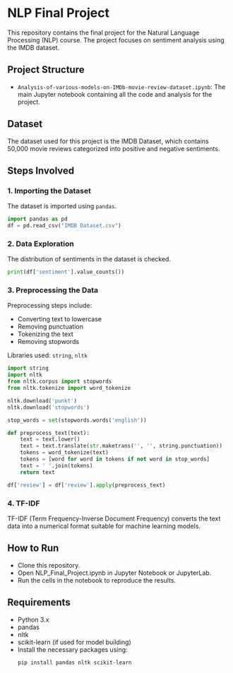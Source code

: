 # NLP Final Project

This repository contains the final project for the Natural Language Processing (NLP) course. The project focuses on sentiment analysis using the IMDB dataset.

## Project Structure

- `Analysis-of-various-models-on-IMDb-movie-review-dataset.ipynb`: The main Jupyter notebook containing all the code and analysis for the project.

## Dataset

The dataset used for this project is the IMDB Dataset, which contains 50,000 movie reviews categorized into positive and negative sentiments.

## Steps Involved

### 1. Importing the Dataset

The dataset is imported using `pandas`.

```python
import pandas as pd
df = pd.read_csv("IMDB Dataset.csv")
```
### 2. Data Exploration

The distribution of sentiments in the dataset is checked.
``` python
print(df['sentiment'].value_counts())
```
### 3. Preprocessing the Data

Preprocessing steps include:

* Converting text to lowercase
* Removing punctuation
* Tokenizing the text
* Removing stopwords
  
Libraries used: `string`, `nltk`

``` python
import string
import nltk
from nltk.corpus import stopwords
from nltk.tokenize import word_tokenize

nltk.download('punkt')
nltk.download('stopwords')

stop_words = set(stopwords.words('english'))

def preprocess_text(text):
    text = text.lower()
    text = text.translate(str.maketrans('', '', string.punctuation))
    tokens = word_tokenize(text)
    tokens = [word for word in tokens if not word in stop_words]
    text = ' '.join(tokens)
    return text

df['review'] = df['review'].apply(preprocess_text)
```
### 4. TF-IDF
TF-IDF (Term Frequency-Inverse Document Frequency) converts the text data into a numerical format suitable for machine learning models.

## How to Run
* Clone this repository.
* Open NLP_Final_Project.ipynb in Jupyter Notebook or JupyterLab.
* Run the cells in the notebook to reproduce the results.

## Requirements
* Python 3.x
* pandas
* nltk
* scikit-learn (if used for model building)
* Install the necessary packages using:
  ```bash
  pip install pandas nltk scikit-learn
```
